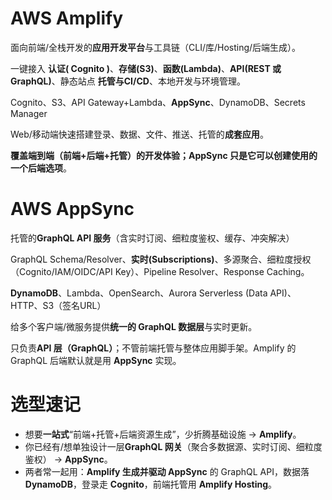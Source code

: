 # AWS Amplify

面向前端/全栈开发的**应用开发平台**与工具链（CLI/库/Hosting/后端生成）。

一键接入 **认证( Cognito )**、**存储(S3)**、**函数(Lambda)**、**API(REST 或 GraphQL)**、静态站点 **托管与CI/CD**、本地开发与环境管理。

Cognito、S3、API Gateway+Lambda、**AppSync**、DynamoDB、Secrets Manager

Web/移动端快速搭建登录、数据、文件、推送、托管的**成套应用**。

**覆盖端到端（前端+后端+托管）的开发体验；AppSync 只是它可以创建使用的一个后端选项**。

# AWS AppSync

托管的**GraphQL API 服务**（含实时订阅、细粒度鉴权、缓存、冲突解决）

  GraphQL Schema/Resolver、**实时(Subscriptions)**、多源聚合、细粒度授权（Cognito/IAM/OIDC/API Key）、Pipeline Resolver、Response Caching。

**DynamoDB**、Lambda、OpenSearch、Aurora Serverless (Data API)、HTTP、S3（签名URL）

给多个客户端/微服务提供**统一的 GraphQL 数据层**与实时更新。

  只负责**API 层（GraphQL）**；不管前端托管与整体应用脚手架。Amplify 的 GraphQL 后端默认就是用 **AppSync** 实现。

# 选型速记

- 想要**一站式**“前端+托管+后端资源生成”，少折腾基础设施 → **Amplify**。
- 你已经有/想单独设计一层**GraphQL 网关**（聚合多数据源、实时订阅、细粒度鉴权） → **AppSync**。
- 两者常一起用：**Amplify 生成并驱动 AppSync** 的 GraphQL API，数据落 **DynamoDB**，登录走 **Cognito**，前端托管用 **Amplify Hosting**。